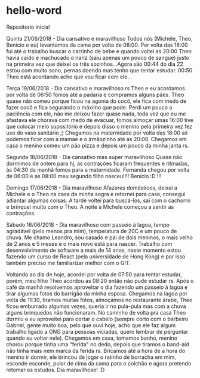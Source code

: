 # hello-word
Repositorio inicial

Quinta 21/06/2018 - Dia cansativo e maravilhoso
Todos nós (Michele, Theo, Benicio e eu) levantamos da cama por volta de 08:00. Por volta das 18:00 fui até o trabalho buscar o carrinho de bebe e quando voltei as 20:00 Theo havia caido e machucado o nariz (saiu apenas um pouco de sangue) justo na primeira vez que deixei os três sozinhos...Agora são 00:44 do dia 22 estou com muito sono, pernas doendo mas tenho que tentar estudar. 00:50 Theo está acordando acho que vou ficar com ele...

Terça 19/06/2018 - Dia cansativo e maravilhoso rs
Theo e eu acordamos por volta de 06:50 fomos até a padaria e compramos alguns pães. Theo quase não comeu porque ficou na agonia do cocô, ele fica com medo de fazer cocô e fica segurando o máximo que pode. Perdi um pouco a paciência com ele, não me deixou fazer quase nada, toda vez que eu me afastava ele chorava com medo de evacuar, fomos almoçar umas 16:00 tive que colocar meio supositório e depois disso o menino pela primeira vez fez uso do vaso sanitário ;) Chegamos na maternidade por volta das 18:00 só podemos ficar com a mamae e o irmãozinho até as 20:00. Chegamos em casa o menino comeu um pão pizza e depois um pouco da minha janta rs.

Segunda 18/06/2018 - Dia cansativo mas super maravilhoso
Quase não dormimos de ontem para hj, as contrações ficaram frequentes e ritmadas, às 04:30 da manhã fomos para a maternidade.
Fernanda chegou por volta de 06:00 e as 08:00 meu segundo filho nasceu!!!! Benício :D !!!

Domingo 17/06/2018 - Dia maravilhoso
Afazeres domésticos, deixei a Michele e o Theo na casa da minha sogra e retornei para casa, consegui adiantar algumas coisas.
A tarde voltei para buscá-los, sai com o cachorro e brinquei muito com o Theo. A noite a Michele começou a sentir as contrações.

Sábado 16/06/2018 - Dia maravilhoso com passeio à lagoa, tempo agradável (pelo menos pra mim), temperatura de 20C e um pouco de chuva.
Me chamo Leandro, sou casado e pai de dois meninos, o mais velho de 2 anos e 5 meses e o mais novo está para nascer. Trabalho com desenvolvimento de software a mais de 14 anos, neste momento estou fazendo um curso de React (pela universidade de Hong Kong) e por isso também preciso me familiarizar melhor com o GIT.

Voltando ao dia de hoje, acordei por volta de 07:50 para tentar estudar, porém, meu filho Theo acordou as 08:20 então não pude estudar rs. Após o café da manhã resolvemos aproveitar o dia fazendo um passeio à lagoa e tirar algumas fotos do barrigão da minha esposa. Chegamos na lagoa por volta de 11:30, tiramos muitas fotos, almoçamos no restaurante árabe, Theo ficou emburrado algumas vezes, queria ir no pula-pula mas com a chuva alguns brinquedos não funcionaram. No caminho de volta pra casa Theo dormiu e eu aproveitei para cortar o cabelo (sempre corto com o barbeiro Gabriel, gente muito boa, pelo que ouvi hoje, acho que ele faz algum trabalho ligado a ONG para pessoas viciadas, quero lembrar de perguntar quando eu voltar nele). Chegamos em casa, tomamos banho, menino chorou porque tinha uma "ferida" no dedo, depois que tiramos o band-aid não tinha mais nem marca da ferida rs. Bricamos até a hora de a hora do menino ir dormir, ele brincou de jogar o ratinho de borracha em mim, esconde esconde, pular de cima da cama para o colchão e agora pretendo retomar os estudos. Dia maravilhoso! :D
